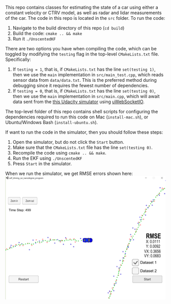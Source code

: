 This repo contains classes for estimating the state of a car using either a constant velocity or CTRV model, as well as radar and lidar measurements of the car. The code in this repo is located in the `src` folder. To run the code:

1. Navigate to the build directory of this repo (`cd build`)
2. Build the code: `cmake .. && make`
3. Run it `./UnscentedKF`

There are two options you have when compiling the code, which can be toggled by modifying the `testing` flag in the top-level `CMakeLists.txt` file. Specifically:

1. If `testing = 1`, that is, if `CMakeLists.txt` has the line `set(testing 1)`, then we use the `main` implementation in `src/main_test.cpp`, which reads sensor data from `data/data.txt`. This is the preferred method during debugging since it requires the fewest number of dependencies.
2. If `testing = 0`, that is, if `CMakeLists.txt` has the line `set(testing 0)`, then we use the `main` implementation in `src/main.cpp`, which will await data sent from the [this Udacity simulator](https://github.com/udacity/self-driving-car-sim/releases) using [uWebSocketIO](https://github.com/uWebSockets/uWebSockets).

The top-level folder of this repo contains shell scripts for configuring the dependencies required to run this code on Mac (`install-mac.sh`), or Ubuntu/Windows Bash (`install-ubuntu.sh`). 

If want to run the code in the simulator, then you should follow these steps:

1. Open the simulator, but do not click the `Start` button.
2. Make sure that the `CMakeLists.txt` file has the line `set(testing 0)`.
3. Recompile the code using `cmake .. && make`.
4. Run the EKF using `./UnscentedKF`
5. Press `Start` in the simulator.

When we run the simulator, we get RMSE errors shown here:![screenshot](screenshot.png)